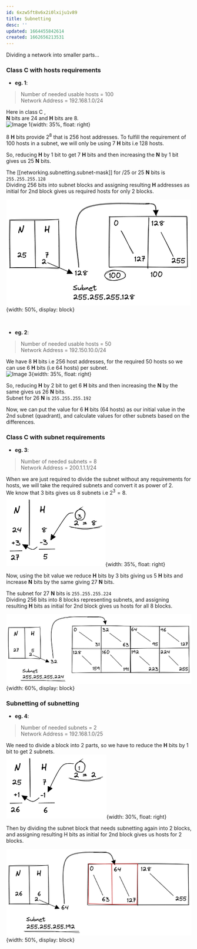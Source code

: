 ```yaml
---
id: 6xzw5ft8v6x2i0lxiju1v89
title: Subnetting
desc: ''
updated: 1664455842614
created: 1662656213531
---
```


Dividing a network into smaller parts...  

### Class C with hosts requirements  

- **eg. 1**:  

> Number of needed usable hosts = 100  
> Network Address = 192.168.1.0/24  

Here in class C ,  
**N** bits are 24 and **H** bits are 8.  
![Image 1](/assets/images/class-c-q1.png){width: 35%, float: right}

8 **H** bits provide $2^8$ that is 256 host addresses. To fulfill the requirement of 100 hosts in a subnet, we will only be using 7 **H** bits i.e 128 hosts.  

So, reducing **H** by 1 bit to get 7 **H** bits and then increasing the **N** by 1 bit gives us 25 **N** bits.  

The [[networking.subnetting.subnet-mask]] for /25 or 25 **N** bits is `255.255.255.128`  
Dividing 256 bits into subnet blocks and assigning resulting **H** addresses as initial for 2nd block gives us required hosts for only 2 blocks.

![Image 2](assets/images/subnet-class-c.excalidraw.png){width: 50%, display: block}  

</br>

- **eg. 2**:  

> Number of needed usable hosts = 50  
> Network Address = 192.150.10.0/24  

We have 8 **H** bits i.e 256 host addresses, for the required 50 hosts so we can use 6 **H** bits (i.e 64 hosts) per subnet.  
![Image 3](/assets/images/class-c-subnet-question-2.png){width: 35%, float: right}  

So, reducing **H** by 2 bit to get 6 **H** bits and then increasing the **N** by the same gives us 26 **N** bits.  
Subnet for 26 **N** is `255.255.255.192`  

Now, we can put the value for 6 **H** bits (64 hosts) as our initial value in the 2nd subnet (quadrant), and calculate values for other subnets based on the differences.  

### Class C with subnet requirements  

- **eg. 3**:  

> Number of needed subnets = 8  
> Network Address = 200.1.1.1/24  
  
When we are just required to divide the subnet without any requirements for hosts, we will take the required subnets and convert it as power of 2.  
We know that 3 bits gives us 8 subnets i.e $2^3 = 8$.  
![Image 4](assets/images/class-c-q3.png){width: 35%, float: right}  

Now, using the bit value we reduce **H** bits by 3 bits giving us 5 **H** bits and increase **N** bits by the same giving 27 **N** bits.  

The subnet for 27 **N** bits is `255.255.255.224`  
Dividing 256 bits into 8 blocks representing subnets, and assigning resulting **H** bits as initial for 2nd block gives us hosts for all 8 blocks.

![Image 5](assets/images/class-c-q1.2.png){width: 60%, display: block}  

### Subnetting of subnetting  

- **eg. 4**:  

> Number of needed subnets = 2  
> Network Address = 192.168.1.0/25  

We need to divide a block into 2 parts, so we have to reduce the **H** bits by 1 bit to get 2 subnets.  
![Image 6](assets/images/class-c-q3.1.png){width: 30%, float: right}  

Then by dividing the subnet block that needs subnetting again into 2 blocks, and assigning resulting H bits as initial for 2nd block gives us hosts for 2 blocks.  

![Image 7](assets/images/class-c-q3.2.png){width: 50%,  display: block}  
